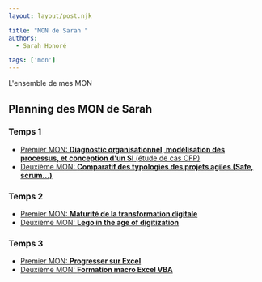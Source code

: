 ```yaml
---
layout: layout/post.njk

title: "MON de Sarah "
authors:
  - Sarah Honoré

tags: ['mon']
---
```


<!-- Début Résumé -->
L'ensemble de mes MON
<!-- fin résumé -->

## Planning des MON de Sarah

### Temps 1
- [Premier MON: **Diagnostic organisationnel, modélisation des processus, et conception d'un SI** (étude de cas CFP)](./MON1-1/)
- [Deuxième MON: **Comparatif des typologies des projets agiles (Safe, scrum…)**](./MON1-2/)

### Temps 2
- [Premier MON: **Maturité de la transformation digitale**](./MON2-1/)
- [Deuxième MON: **Lego in the age of digitization**](./MON2-2/)

### Temps 3
-  [Premier MON: **Progresser sur Excel**](./MON3-1/)
- [Deuxième MON: **Formation macro Excel VBA**](./MON3-2/)

